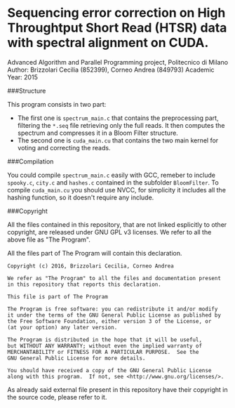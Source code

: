 # Sequencing error correction on High Throughtput Short Read (HTSR) data with spectral alignment on CUDA.

Advanced Algorithm and Parallel Programming project, Politecnico di Milano
Author: Brizzolari Cecilia (852399), Corneo Andrea (849793)
Academic Year: 2015

###Structure

This program consists in two part:
  * The first one is `spectrum_main.c` that contains the preprocessing part, filtering the `*.seq` file retrieving only the full reads. It then computes the spectrum and compresses it in a Bloom Filter structure.
  * The second one is `cuda_main.cu` that contains the two main kernel for voting and correcting the reads.

###Compilation

You could compile `spectrum_main.c` easily with GCC, remeber to include `spooky.c`, `city.c` and `hashes.c` contained in the subfolder `BloomFilter`.
To compile `cuda_main.cu` you should use NVCC, for simplicity it includes all the hashing function, so it doesn't require any include.

###Copyright

All the files contained in this repository, that are not linked esplicitly to other copyright, are released under GNU GPL v3 licenses. We refer to all the above file as "The Program".

All the files part of The Program will contain this declaration.

    Copyright (c) 2016, Brizzolari Cecilia, Corneo Andrea

    We refer as "The Program" to all the files and documentation present
    in this repository that reports this declaration.

    This file is part of The Program

    The Program is free software: you can redistribute it and/or modify
    it under the terms of the GNU General Public License as published by
    the Free Software Foundation, either version 3 of the License, or
    (at your option) any later version.

    The Program is distributed in the hope that it will be useful,
    but WITHOUT ANY WARRANTY; without even the implied warranty of
    MERCHANTABILITY or FITNESS FOR A PARTICULAR PURPOSE.  See the
    GNU General Public License for more details.

    You should have received a copy of the GNU General Public License
    along with this program.  If not, see <http://www.gnu.org/licenses/>.

As already said external file present in this repository have their copyright in the source code, please refer to it.
